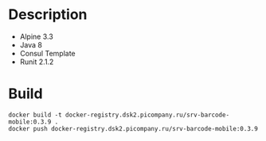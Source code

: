 # Description
- Alpine 3.3
- Java 8
- Consul Template
- Runit 2.1.2

# Build
```
docker build -t docker-registry.dsk2.picompany.ru/srv-barcode-mobile:0.3.9 .
docker push docker-registry.dsk2.picompany.ru/srv-barcode-mobile:0.3.9
```
